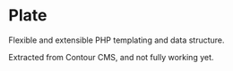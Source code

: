 # Plate

Flexible and extensible PHP templating and data structure.

Extracted from Contour CMS, and not fully working yet.
